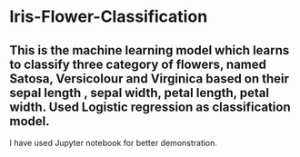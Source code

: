 # Iris-Flower-Classification

## This is the machine learning model which learns to classify three category of flowers, named Satosa, Versicolour and Virginica based on their sepal length , sepal width, petal length, petal width. Used Logistic regression as classification model.

I have used Jupyter notebook for better demonstration.
